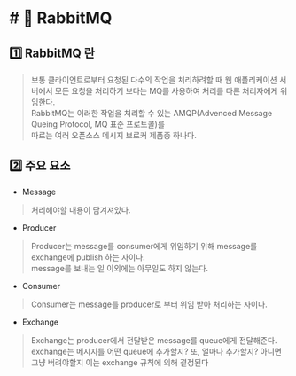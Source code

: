 # # :loudspeaker: RabbitMQ

## :one: RabbitMQ 란

> 보통 클라이언트로부터 요청된 다수의 작업을 처리하려할 때 웹 애플리케이션 서버에서 모든 요청을 처리하기 보다는 
> MQ를 사용하여 처리를 다른 처리자에게 위임한다.     
> RabbitMQ는 이러한 작업을 처리할 수 있는 AMQP(Advenced Message Queing Protocol, MQ 표준 프로토콜)를    
> 따르는 여러 오픈소스 메시지 브로커 제품중 하나다.

## :two: 주요 요소

- Message

> 처리해야할 내용이 담겨져있다.

- Producer

> Producer는 message를 consumer에게 위임하기 위해 message를 exchange에 publish 하는 자이다.   
> message를 보내는 일 이외에는 아무일도 하지 않는다.

- Consumer

> Consumer는 message를 producer로 부터 위임 받아 처리하는 자이다.

- Exchange

> Exchange는 producer에서 전달받은 message를 queue에게 전달해준다.   
> exchange는 메시지를 어떤 queue에 추가할지? 또, 얼마나 추가할지? 아니면 그냥 버려야할지 이는 exchange 규칙에 의해 결정된다
